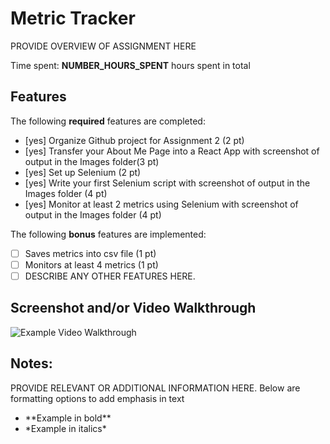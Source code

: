 # Metric Tracker

PROVIDE OVERVIEW OF ASSIGNMENT HERE

Time spent: **NUMBER_HOURS_SPENT** hours spent in total

## Features

The following **required** features are completed:

- [yes] Organize Github project for Assignment 2 (2 pt)
- [yes] Transfer your About Me Page into a React App with screenshot of output in the Images folder(3 pt)
- [yes] Set up Selenium (2 pt)
- [yes] Write your first Selenium script with screenshot of output in the Images folder (4 pt)
- [yes] Monitor at least 2 metrics using Selenium with screenshot of output in the Images folder (4 pt)

The following **bonus** features are implemented:

- [ ] Saves metrics into csv file (1 pt)
- [ ] Monitors at least 4 metrics (1 pt)
- [ ] DESCRIBE ANY OTHER FEATURES HERE.

## Screenshot and/or Video Walkthrough

<img src="https://imgur.com/gallery/4rAXx5x" title='Example Video Walkthrough' width='' alt='Example Video Walkthrough' />


## Notes:
PROVIDE RELEVANT OR ADDITIONAL INFORMATION HERE. Below are formatting options to add emphasis in text
<ul>
  <li>**Example in bold**</li>
  <li>*Example in italics*</li>
</ul>
